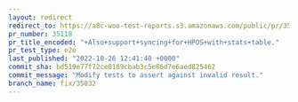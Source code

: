 ```yaml
---
layout: redirect
redirect_to: https://a8c-woo-test-reports.s3.amazonaws.com/public/pr/35118/e2e/index.html
pr_number: 35118
pr_title_encoded: "+Also+support+syncing+for+HPOS+with+stats+table."
pr_test_type: e2e
last_published: "2022-10-26 12:41:40 +0000"
commit_sha: bd519e77f72ce0169cbab3c5e86d7e6aed825462
commit_message: "Modify tests to assert against invalid result."
branch_name: fix/35032
---
```

